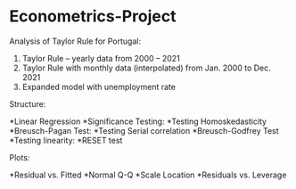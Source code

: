 # Econometrics-Project
Analysis of Taylor Rule for Portugal:

1. Taylor Rule – yearly data from 2000 – 2021
2. Taylor Rule with monthly data (interpolated) from Jan. 2000 to Dec. 2021
3. Expanded model with unemployment rate

Structure:

*Linear Regression
*Significance Testing:
  *Testing Homoskedasticity
    *Breusch-Pagan Test:
  *Testing Serial correlation
    *Breusch-Godfrey Test
  *Testing linearity:
    *RESET test

Plots: 

*Residual vs. Fitted
*Normal Q-Q
*Scale Location
*Residuals vs. Leverage
